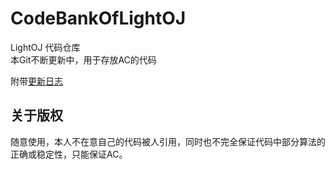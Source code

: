 CodeBankOfLightOJ
=================

LightOJ 代码仓库<br />
    本Git不断更新中，用于存放AC的代码
    
附带[更新日志](http://blog.csdn.net/polossk/article/details/38362233)

关于版权
-----------------
随意使用，本人不在意自己的代码被人引用，同时也不完全保证代码中部分算法的正确或稳定性，只能保证AC。<br />
